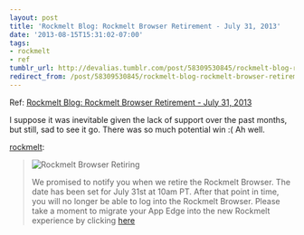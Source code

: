 ```yaml
---
layout: post
title: 'Rockmelt Blog: Rockmelt Browser Retirement - July 31, 2013'
date: '2013-08-15T15:31:02-07:00'
tags:
- rockmelt
- ref
tumblr_url: http://devalias.tumblr.com/post/58309530845/rockmelt-blog-rockmelt-browser-retirement-july
redirect_from: /post/58309530845/rockmelt-blog-rockmelt-browser-retirement-july
---
```

Ref: [Rockmelt Blog: Rockmelt Browser Retirement - July 31, 2013](http://blog.rockmelt.com/post/55124002701/rockmelt-browser-retirement-july-31-2013)

I suppose it was inevitable given the lack of support over the past months, but still, sad to see it go. There was so much potential win :( Ah well.

[rockmelt](http://blog.rockmelt.com/post/55124002701/rockmelt-browser-retirement-july-31-2013):

> ![Rockmelt Browser Retiring](http://farm3.staticflickr.com/2859/9256306113_f97dbe2dd8.jpg)
>
> We promised to notify you when we retire the Rockmelt Browser. The date has been set for July 31st at 10am PT. After that point in time, you will no longer be able to log into the Rockmelt Browser. Please take a moment to migrate your App Edge into the new Rockmelt experience by clicking [here](http://rockmelt.com/?import=true)

